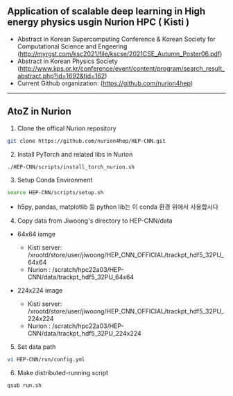 ## Application of scalable deep learning in High energy physics usgin Nurion HPC ( Kisti )  

 - Abstract in Korean Supercomputing Conference & Korean Society for Computational Science and Engeering (http://myrgst.com/ksc2021/file/kscse/2021CSE_Autumn_Poster06.pdf)
 - Abstract in Korean Physics Society (http://www.kps.or.kr/conference/event/content/program/search_result_abstract.php?id=1692&tid=162)
 - Current Github organization: (https://github.com/nurion4hep)


---
## AtoZ in Nurion  

1. Clone the offical Nurion repository  
```bash
git clone https://github.com/nurion4hep/HEP-CNN.git
```  

2. Install PyTorch and related libs in Nurion  
```bash
./HEP-CNN/scripts/install_torch_nurion.sh
```  
3. Setup Conda Environment  
```bash
source HEP-CNN/scripts/setup.sh
```  
 - h5py, pandas, matplotlib 등 python lib는 이 conda 환경 위에서 사용합시다   

4. Copy data from Jiwoong's directory to HEP-CNN/data
 - 64x64 iamge
    - Kisti server: /xrootd/store/user/jiwoong/HEP_CNN_OFFICIAL/trackpt_hdf5_32PU_64x64
    - Nurion : /scratch/hpc22a03/HEP-CNN/data/trackpt_hdf5_32PU_64x64

 - 224x224 image
    - Kisti server: /xrootd/store/user/jiwoong/HEP_CNN_OFFICIAL/trackpt_hdf5_32PU_224x224
    - Nurion : /scratch/hpc22a03/HEP-CNN/data/trackpt_hdf5_32PU_224x224
    
5. Set data path  
```bash
vi HEP-CNN/run/config.yml
```  

6. Make distributed-running script  
```bash
qsub run.sh
``` 
